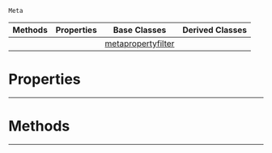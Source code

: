  `Meta`

|Methods|Properties|Base Classes|Derived Classes|
|---|---|---|---|
| | |[metapropertyfilter](https://github.com/PlasmaEngine/PlasmaDocs/blob/master/code_reference/class_reference/metapropertyfilter.markdown)| |


 #  Properties


---  
 #  Methods


---  
 

 